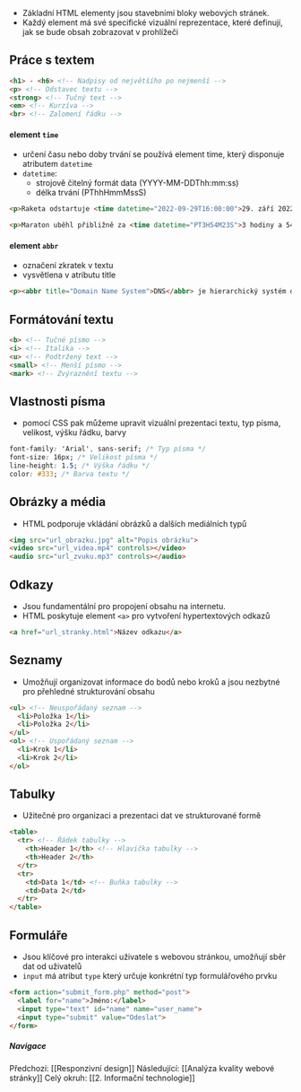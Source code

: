 - Základní HTML elementy jsou stavebními bloky webových stránek. 
- Každý element má své specifické vizuální reprezentace, které definují, jak se bude obsah zobrazovat v prohlížeči
## Práce s textem

```HTML
<h1> - <h6> <!-- Nadpisy od největšího po nejmenší -->
<p> <!-- Odstavec textu -->
<strong> <!-- Tučný text -->
<em> <!-- Kurzíva -->
<br> <!-- Zalomení řádku -->
```
#### element `time`
- určení času nebo doby trvání se používá element time, který disponuje atributem `datetime`
- `datetime`: 
	- strojově čitelný formát data (YYYY-MM-DDThh:mm:ss)
	- délka trvání (PThhHmmMssS)

```HTML
<p>Raketa odstartuje <time datetime="2022-09-29T16:00:00">29. září 2022 v 16 hodin</time>.</p>

<p>Maraton uběhl přibližně za <time datetime="PT3H54M23S">3 hodiny a 54 minut</time>.</p>
```
#### element `abbr`
- označení zkratek v textu
- vysvětlena v atributu title

```HTML
<p><abbr title="Domain Name System">DNS</abbr> je hierarchický systém doménových jmen.</p>
```
## Formátování textu

```HTML
<b> <!-- Tučné písmo -->
<i> <!-- Italika -->
<u> <!-- Podtržený text -->
<small> <!-- Menší písmo -->
<mark> <!-- Zvýraznění textu -->
```

## Vlastnosti písma
- pomocí CSS pak můžeme upravit vizuální prezentaci textu, typ písma, velikost, výšku řádku, barvy

```CSS
font-family: 'Arial', sans-serif; /* Typ písma */
font-size: 16px; /* Velikost písma */
line-height: 1.5; /* Výška řádku */
color: #333; /* Barva textu */
```

## Obrázky a média
- HTML podporuje vkládání obrázků a dalších mediálních typů

```HTML
<img src="url_obrazku.jpg" alt="Popis obrázku">
<video src="url_videa.mp4" controls></video>
<audio src="url_zvuku.mp3" controls></audio>
```

## Odkazy
- Jsou fundamentální pro propojení obsahu na internetu. 
- HTML poskytuje element `<a>` pro vytvoření hypertextových odkazů

```HTML
<a href="url_stranky.html">Název odkazu</a>
```

## Seznamy
- Umožňují organizovat informace do bodů nebo kroků a jsou nezbytné pro přehledné strukturování obsahu

```HTML
<ul> <!-- Neuspořádaný seznam -->
  <li>Položka 1</li>
  <li>Položka 2</li>
</ul>
<ol> <!-- Uspořádaný seznam -->
  <li>Krok 1</li>
  <li>Krok 2</li>
</ol>
```
## Tabulky
- Užitečné pro organizaci a prezentaci dat ve strukturované formě

```HTML
<table>
  <tr> <!-- Řádek tabulky -->
    <th>Header 1</th> <!-- Hlavička tabulky -->
    <th>Header 2</th>
  </tr>
  <tr>
    <td>Data 1</td> <!-- Buňka tabulky -->
    <td>Data 2</td>
  </tr>
</table>
```

## Formuláře
- Jsou klíčové pro interakci uživatele s webovou stránkou, umožňují sběr dat od uživatelů
- `input` má atribut `type` který určuje konkrétní typ formulářového prvku

```HTML
<form action="submit_form.php" method="post">
  <label for="name">Jméno:</label>
  <input type="text" id="name" name="user_name">
  <input type="submit" value="Odeslat">
</form>
```


##### Navigace
Předchozí:  [[Responzivní design]]
Následující: [[Analýza kvality webové stránky]]
Celý okruh: [[2. Informační technologie]]